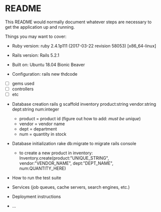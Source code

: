 # README

This README would normally document whatever steps are necessary to get the
application up and running.

Things you may want to cover:

* Ruby version: ruby 2.4.1p111 (2017-03-22 revision 58053) [x86_64-linux]
* Rails version: Rails 5.2.1

* Built on: Ubuntu 18.04 Bionic Beaver

* Configuration:
    rails new thdcode
- [ ] gems used
- [ ] controllers
- [ ] etc

* Database creation
    rails g scaffold inventory product:string vendor:string dept:string num:integer
  - product = product id (figure out how to add: *must be unique*)
  - vendor = vendor name
  - dept = department
  - num = quantity in stock

* Database initialization
    rake db:migrate to migrate
    rails console
  - to create a new product in inventory:
      Inventory.create(product:"UNIQUE_STRING", vendor:"VENDOR_NAME", dept:"DEPT_NAME", num:QUANTITY_HERE)

* How to run the test suite

* Services (job queues, cache servers, search engines, etc.)

* Deployment instructions

* ...
